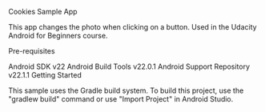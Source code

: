Cookies Sample App

This app changes the photo when clicking on a button. Used in the Udacity Android for Beginners course.

Pre-requisites

Android SDK v22
Android Build Tools v22.0.1
Android Support Repository v22.1.1
Getting Started

This sample uses the Gradle build system. To build this project, use the "gradlew build" command or use "Import Project" in Android Studio.
